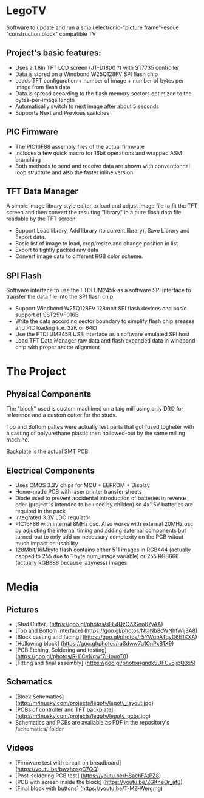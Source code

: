 # LegoTV
Software to update and run a small electronic-"picture frame"-esque "construction block" compatible TV

## Project's basic features:
- Uses a 1.8in TFT LCD screen (JT-D1800 ?) with ST7735 controller
- Data is stored on a Windbond W25Q128FV SPI flash chip
- Loads TFT configuration + number of image + number of bytes per image from flash data
- Data is spread according to the flash memory sectors optimized to the bytes-per-image length
- Automatically switch to next image after about 5 seconds
- Supports Next and Previous switches

## PIC Firmware 
* The PIC16F88 assembly files of the actual firmware
* Includes a few quick macro for 16bit operations and wrapped ASM branching
* Both methods to send and receive data are shown with conventionnal loop structure and also the faster inline version 

## TFT Data Manager
A simple image library style editor to load and adjust image file to fit the TFT screen and then convert the resulting "library" in a pure flash data file readable by the TFT screen.

* Support Load library, Add library (to current library), Save Library and Export data.
* Basic list of image to load, crop/resize and change position in list
* Export to tightly packed raw data
* Convert image data to different RGB color scheme.

## SPI Flash
Software interface to use the FTDI UM245R as a software SPI interface to transfer the data file into the SPI flash chip.

* Support Windbond W25Q128FV 128mbit SPI flash devices and basic support of SST25VF016B
* Write the data according sector boundary to simplify flash chip ereases and PIC loading (i.e. 32K or 64k)
* Use the FTDI UM245R USB interface as a software emulated SPI host
* Load TFT Data Manager raw data and flash expanded data in windbond chip with proper sector alignment

# The Project

## Physical Components
The "block" used is custom machined on a taig mill using only DRO for reference and a custom cutter for the studs.

Top and Bottom paltes were actually test parts that got fused togheter with a casting of polyurethane plastic then hollowed-out by the same milling machine.

Backplate is the actual SMT PCB

## Electrical Components
* Uses CMOS 3.3V chips for MCU + EEPROM + Display
* Home-made PCB with laser printer transfer sheets
* Diode used to prevent accidental introduction of batteries in reverse oder (project is intended to be used by childen) so 4x1.5V batteries are required in the pack
* Integrated 3.3V LDO regulator
* PIC16F88 with internal 8MHz osc.  Also works with external 20MHz osc by adjusting the internal timing and adding external components but turned-out to only add un-necessary complexity on the PCB witout much impact on usability
* 128Mbit/16Mbyte flash contains either 511 images in RGB444 (actually capped to 255 due to 1 byte num_image variable) or 255 RGB666 (actually RGB888 because lazyness) images

# Media
## Pictures
* [Stud Cutter] (https://goo.gl/photos/sFL4QzC7JSop67yAA)
* [Top and Bottom interface] (https://goo.gl/photos/NtaNb8cWNhfWij3A8)
* [Block casting and facing] (https://goo.gl/photos/r5YWqpATqyD6E1XXA)
* [Hollowing block] (https://goo.gl/photos/raSdww7q1CnPxB1X9)
* [PCB Etching, Soldering and testing] (https://goo.gl/photos/RH1CvNqwf7iHouoT8)
* [Fitting and final assembly] (https://goo.gl/photos/gndkSUFCv5jipQ3x5)

## Schematics
* [Block Schematics] (http://m4nusky.com/projects/legotv/legotv_layout.jpg)
* [PCBs of controller and TFT backplate] (http://m4nusky.com/projects/legotv/legotv_pcbs.jpg)
* Schematics and PCBs are available as PDF in the repository's /schematics/ folder

## Videos
* [Firmware test with circuit on breadboard] (https://youtu.be/bwzhosgC7QQ)
* [Post-soldering PCB test] (https://youtu.be/HSaehFAtPZ8)
* [PCB with screen inside the block] (https://youtu.be/ZGKneOr_af8)
* [Final block with buttons] (https://youtu.be/T-MZ-Wergmg)
